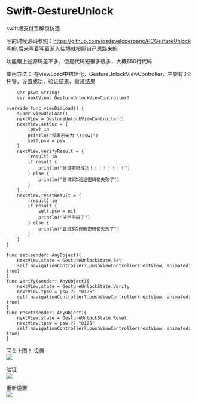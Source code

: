 # Swift-GestureUnlock
swift版支付宝解锁仿造

写的时候源码参照：https://github.com/iosdeveloperpanc/PCGestureUnlock 写的,后来写着写着渐入佳境就按照自己思路来的  <br>

功能跟上述源码差不多，但是代码短很多很多，大概650行代码<br>

使用方法：
在viewLoad中初始化，GestureUnlockViewController，主要有3个托管，设置成功，验证结果，重设结果
    
    
        var psw: String!
        var nextView: GestureUnlockViewController!
        
    override func viewDidLoad() {
        super.viewDidLoad()
        nextView = GestureUnlockViewController()
        nextView.setSuc = {
            (psw) in
            println("设置密码为 \(psw)")
            self.psw = psw
        }
        nextView.verifyResult = {
            (result) in
            if result {
                println("验证密码成功！！！！！！！！")
            } else {
                println("尝试5次验证密码都失败了")
            }
        }
        nextView.resetResult = {
            (result) in
            if result {
                self.psw = nil
                println("清空密码了")
            } else {
                println("尝试5次修改密码都失败了")
            }
        }
    }
    
    func set(sender: AnyObject){
        nextView.state = GestureUnlockState.Set
        self.navigationController?.pushViewController(nextView, animated: true)
    }
    func verify(sender: AnyObject){
        nextView.state = GestureUnlockState.Verify
        nextView.tpsw = psw ?? "0125"
        self.navigationController?.pushViewController(nextView, animated: true)
    }
    func reset(sender: AnyObject){
        nextView.state = GestureUnlockState.Reset
        nextView.tpsw = psw ?? "0125"
        self.navigationController?.pushViewController(nextView, animated: true)
    }
回头上图！
设置<br>
![](https://github.com/csjlengxiang/Swift-GestureUnlock/blob/master/设置.gif)<br>

验证<br>
![](https://github.com/csjlengxiang/Swift-GestureUnlock/blob/master/验证.gif)<br>

重新设置<br>
![](https://github.com/csjlengxiang/Swift-GestureUnlock/blob/master/重新设置.gif)<br>

